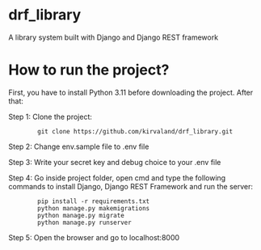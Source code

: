 # drf_library

A library system built with Django and Django REST framework


# How to run the project?

First, you have to install Python 3.11 before downloading the project. After that:

Step 1: Clone the project:
            
            git clone https://github.com/kirvaland/drf_library.git

Step 2: Change env.sample file to .env file

Step 3: Write your secret key and debug choice to your .env file

Step 4: Go inside project folder, open cmd and type the following commands to install Django, Django REST Framework and run the server:

            pip install -r requirements.txt
            python manage.py makemigrations
            python manage.py migrate
            python manage.py runserver

Step 5: Open the browser and go to localhost:8000